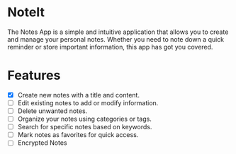 # NoteIt

The Notes App is a simple and intuitive application that allows you to create and manage your personal notes. 
Whether you need to note down a quick reminder or store important information, this app has got you covered.

# Features

- [X] Create new notes with a title and content.
- [ ] Edit existing notes to add or modify information.
- [ ] Delete unwanted notes.
- [ ] Organize your notes using categories or tags.
- [ ] Search for specific notes based on keywords.
- [ ] Mark notes as favorites for quick access.
- [ ] Encrypted Notes
